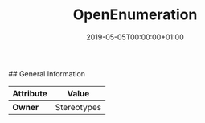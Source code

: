 ﻿---
title: OpenEnumeration
toc: false
type: specs
date: "2019-05-05T00:00:00+01:00"
draft: false
menu_name: vec120

# Prev/next pager order (if `docs_section_pager` enabled in `params.toml`)
weight: 
---
<html>   <head>     </head>   <body>   </body> </html> 
## General Information

| Attribute               | Value |
|-------------------------|-------|
| **Owner**               | Stereotypes |
